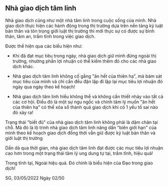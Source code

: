 ## Nhà giao dịch tâm linh

Nhà giao dịch cũng như một nhà tâm linh trong cuộc sống của mình. Nhà giao dịch thực hiện các hành động trong thị trường dựa trên nền tảng kỷ luật bản thân và tôn trọng giới luật thị trường thì mới thực sự có được sự bình thản, tâm an, trầm tĩnh trong việc giao dịch.

Được thể hiện qua các biểu hiện như:

- Khi đã đạt mục tiêu trong ngày, nhà giao dịch giữ mình đứng ngoài thị trường, nhường phần lợi nhuận  có thể kiếm thêm đó cho các nhà giao dịch khác. 

- Nhà giao dịch tâm linh không cố gẳng "ăn hết của thiên hạ", mà bám sát mục tiêu của mình và chỉ cần đều đặn lặp đi lặp lại mục tiêu lợi nhuận đó ngày qua ngày theo kế hoạch!

- Nhà giao dịch tâm linh hiểu không thể và không cần thiết nhảy vào tất cả các cơ hội. Điều đó là một sự ngu ngốc và chính tâm lý muốn "ăn hết của thiên hạ" có thể xóa sổ thành quả giao dịch khi có 1 yếu tố sai nào đó xảy ra!

Trạng thái "biết đủ" của nhà giao dịch tâm linh không phải là dậm chân tại chỗ. Mà đó là lộ trình nhà giao dịch tâm linh nâng dần "biên giới hạn" của  mình theo kế hoạch giao dịch đồng thời vẫn giữ được kỷ luật bản thân và giới luật thị trường

Dần dà qua thời gian, nhà giao dịch tâm linh đạt được các mục tiêu lợi nhuận cao hơn trong một trạng thái tâm lý ung dung tự tại, trầm tĩnh, hiệu quả!

Trong tĩnh tại, Ngoài hiệu quả. Đó chính là biểu hiện của Đạo trong giao dịch!

SG, 03/05/2022
Ngày 02/50